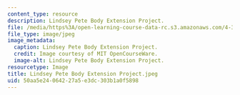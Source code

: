 ```yaml
---
content_type: resource
description: Lindsey Pete Body Extension Project.
file: /media/https%3A/open-learning-course-data-rc.s3.amazonaws.com/4-301-introduction-to-the-visual-arts-spring-2007/50aa5e24064227a5e3dc303b1a0f5898_LindseyPeteBodyExtensionProject.jpeg
file_type: image/jpeg
image_metadata:
  caption: Lindsey Pete Body Extension Project.
  credit: Image courtesy of MIT OpenCourseWare.
  image-alt: Lindsey Pete Body Extension Project.
resourcetype: Image
title: Lindsey Pete Body Extension Project.jpeg
uid: 50aa5e24-0642-27a5-e3dc-303b1a0f5898
---
```


